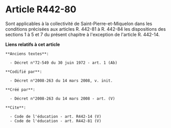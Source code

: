 # Article R442-80

Sont applicables à la collectivité de Saint-Pierre-et-Miquelon dans les conditions précisées aux articles R. 442-81 à R.
442-84 les dispositions des sections 1 à 5 et 7 du présent chapitre à l'exception de l'article R. 442-14.

**Liens relatifs à cet article**

	**Anciens textes**:

	  - Décret n°72-549 du 30 juin 1972 - art. 1 (Ab)

	**Codifié par**:

	  - Décret n°2008-263 du 14 mars 2008, v. init.

	**Créé par**:

	  - Décret n°2008-263 du 14 mars 2008 - art. (V)

	**Cite**:

	  - Code de l'éducation - art. R442-14 (V)
	  - Code de l'éducation - art. R442-81 (V)
